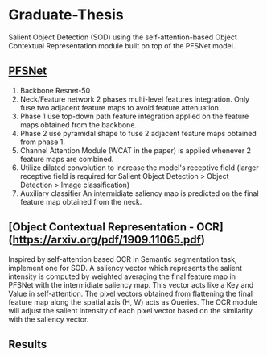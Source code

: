 # Graduate-Thesis
Salient Object Detection (SOD) using the self-attention-based Object Contextual Representation module built on top of the PFSNet model.
## [PFSNet](http://cvteam.net/papers/2021_AAAI_Pyramidal%20Feature%20Shrinking%20for%20Salient%20Object%20Detection.pdf)
1. Backbone
Resnet-50
2. Neck/Feature network
2 phases multi-level features integration. Only fuse two adjacent feature maps to avoid feature attenuation.
 1. Phase 1 use top-down path feature integration applied on the feature maps obtained from the backbone.
 2. Phase 2 use pyramidal shape to fuse 2 adjacent feature maps obtained from phase 1.
 3. Channel Attention Module (WCAT in the paper) is applied whenever 2 feature maps are combined.
 4. Utilize dilated convolution to increase the model's receptive field (larger receptive field is required for Salient Object Detection > Object Detection > Image classification) 
3. Auxiliary classifier
An intermidiate saliency map is predicted on the final feature map obtained from the neck. 
## [Object Contextual Representation - OCR] (https://arxiv.org/pdf/1909.11065.pdf)
Inspired by self-attention based OCR in Semantic segmentation task, implement one for SOD.
A saliency vector which represents the salient intensity is computed by weighted averaging the final feature map in PFSNet with the intermidiate saliency map. This vector acts like a Key and Value in self-attention. The pixel vectors obtained from flattening the final feature map along the spatial axis (H, W) acts as Queries.
The OCR module will adjust the salient intensity of each pixel vector based on the similarity with the saliency vector.
## Results

